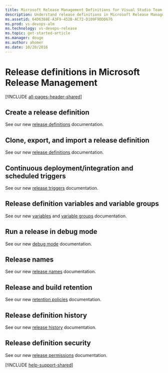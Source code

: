 ```yaml
---
title: Microsoft Release Management Definitions for Visual Studio Team Services and Team Foundation Server
description: Understand release definitions in Microsoft Release Management for Visual Studio Team Services (VSTS) and Team Foundation Server (TFS)
ms.assetid: 64D6388E-A3F9-452B-AC72-D109F9DDD676
ms.prod: vs-devops-alm
ms.technology: vs-devops-release
ms.topic: get-started-article
ms.manager: douge
ms.author: ahomer
ms.date: 10/20/2016
---
```


# Release definitions in Microsoft Release Management

[!INCLUDE [all-pages-header-shared](../_shared/all-pages-header-shared.md)]

<a name="createdef"></a>
## Create a release definition

See our new [release definitions](../../build-release/actions/work-with-release-definitions.md) documentation.

<a name="clonedef"></a>
## Clone, export, and import a release definition

See our new [release definitions](../../build-release/actions/work-with-release-definitions.md#replicate-a-definition) documentation.

<a name="triggers"></a>
## Continuous deployment/integration and scheduled triggers

See our new [release triggers](../../build-release/concepts/definitions/release/triggers.md#release-triggers) documentation.

<a name="variables"></a>
## Release definition variables and variable groups

See our new [variables](../../build-release/concepts/definitions/release/variables.md) 
and [variable groups](../../build-release/concepts/library/variable-groups.md) documentation.

<a name="debugmode"></a>
## Run a release in debug mode

See our new [debug mode](../../build-release/actions/debug-deployment-issues.md#debug-mode) documentation.

<a name="numbering"></a>
## Release names

See our new [release names](../../build-release/concepts/definitions/release/index.md#numbering) documentation.

<a name="retention"></a>
## Release and build retention

See our new [retention policies](../../build-release/concepts/policies/retention.md) documentation.

<a name="history"></a>
## Release definition history

See our new [release history](../../build-release/concepts/definitions/release/index.md#release-history) documentation.

<a name="security"></a>
## Release definition security

See our new [release permissions](../../build-release/concepts/policies/permissions.md#release-permissions) documentation.

[!INCLUDE [help-support-shared](../_shared/help-support-shared.md)]
